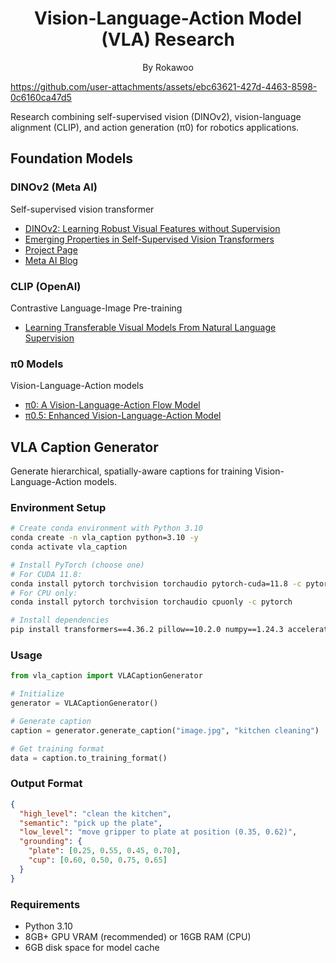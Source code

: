 <div align="center">
  <h1>Vision-Language-Action Model (VLA) Research</h1>
  <p>By Rokawoo</p>
</div>

https://github.com/user-attachments/assets/ebc63621-427d-4463-8598-0c6160ca47d5

Research combining self-supervised vision (DINOv2), vision-language alignment (CLIP), and action generation (π0) for robotics applications.

## Foundation Models

### DINOv2 (Meta AI)
Self-supervised vision transformer
* [DINOv2: Learning Robust Visual Features without Supervision](https://arxiv.org/abs/2304.07193)
* [Emerging Properties in Self-Supervised Vision Transformers](https://arxiv.org/abs/2104.14294)
* [Project Page](https://dinov2.metademolab.com/)
* [Meta AI Blog](https://ai.meta.com/blog/dino-v2-computer-vision-self-supervised-learning/)

### CLIP (OpenAI)
Contrastive Language-Image Pre-training
* [Learning Transferable Visual Models From Natural Language Supervision](https://arxiv.org/abs/2103.00020)

### π0 Models
Vision-Language-Action models
* [π0: A Vision-Language-Action Flow Model](https://www.physicalintelligence.company/blog/pi0)
* [π0.5: Enhanced Vision-Language-Action Model](https://www.physicalintelligence.company/blog/pi0-5)

## VLA Caption Generator

Generate hierarchical, spatially-aware captions for training Vision-Language-Action models.

### Environment Setup

```bash
# Create conda environment with Python 3.10
conda create -n vla_caption python=3.10 -y
conda activate vla_caption

# Install PyTorch (choose one)
# For CUDA 11.8:
conda install pytorch torchvision torchaudio pytorch-cuda=11.8 -c pytorch -c nvidia
# For CPU only:
conda install pytorch torchvision torchaudio cpuonly -c pytorch

# Install dependencies
pip install transformers==4.36.2 pillow==10.2.0 numpy==1.24.3 accelerate==0.25.0 sentencepiece==0.1.99 transformers accelerate hf_xet timm
```

### Usage

```python
from vla_caption import VLACaptionGenerator

# Initialize
generator = VLACaptionGenerator()

# Generate caption
caption = generator.generate_caption("image.jpg", "kitchen cleaning")

# Get training format
data = caption.to_training_format()
```

### Output Format

```json
{
  "high_level": "clean the kitchen",
  "semantic": "pick up the plate", 
  "low_level": "move gripper to plate at position (0.35, 0.62)",
  "grounding": {
    "plate": [0.25, 0.55, 0.45, 0.70],
    "cup": [0.60, 0.50, 0.75, 0.65]
  }
}
```

### Requirements

* Python 3.10
* 8GB+ GPU VRAM (recommended) or 16GB RAM (CPU)
* 6GB disk space for model cache
